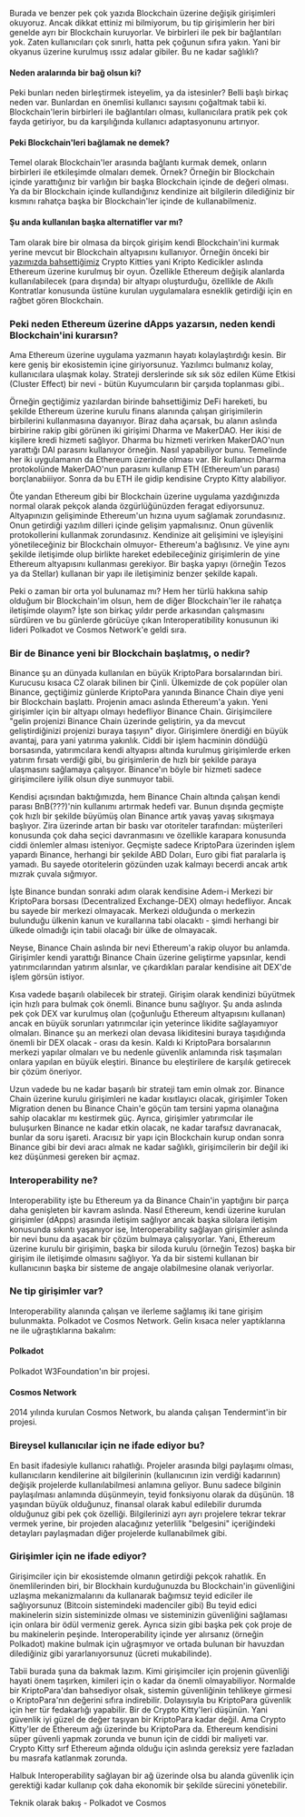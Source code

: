 Burada ve benzer pek çok yazıda Blockchain üzerine değişik girişimleri okuyoruz. Ancak dikkat ettiniz mi bilmiyorum, bu tip girişimlerin her biri genelde ayrı bir Blockchain kuruyorlar. Ve birbirleri ile pek bir bağlantıları yok. Zaten kullanıcıları çok sınırlı, hatta pek çoğunun sıfıra yakın. Yani bir okyanus üzerine kurulmuş ıssız adalar gibiler. Bu ne kadar sağlıklı?

#### Neden aralarında bir bağ olsun ki?

Peki bunları neden birleştirmek isteyelim, ya da istesinler? Belli başlı birkaç neden var. Bunlardan en önemlisi kullanıcı sayısını çoğaltmak tabii ki. Blockchain'lerin birbirleri ile bağlantıları olması, kullanıcılara pratik pek çok fayda getiriyor, bu da karşılığında kullanıcı adaptasyonunu artırıyor. 

#### Peki Blockchain'leri bağlamak ne demek? 

Temel olarak Blockchain'ler arasında bağlantı kurmak demek, onların birbirleri ile etkileşimde olmaları demek. Örnek? Örneğin bir Blockchain içinde yarattığınız bir varlığın bir başka Blockchain içinde de değeri olması. Ya da bir Blockchain içinde kullandığınız kendinize ait bilgilerin dilediğiniz bir kısmını rahatça başka bir Blockchain'ler içinde de kullanabilmeniz. 

#### Şu anda kullanılan başka alternatifler var mı?

Tam olarak bire bir olmasa da birçok girişim kendi Blockchain'ini kurmak yerine mevcut bir Blockchain altyapısını kullanıyor. Örneğin önceki bir [yazımızda bahsettiğimiz](/genel/2018/04/06/sanat-icin-blockchain.html) Crypto Kitties yani Kripto Kedicikler aslında Ethereum üzerine kurulmuş bir oyun. Özellikle Ethereum değişik alanlarda kullanılabilecek (para dışında) bir altyapı oluşturduğu, özellikle de Akıllı Kontratlar konusunda üstüne kurulan uygulamalara esneklik getirdiği için en rağbet gören Blockchain. 

### Peki neden Ethereum üzerine dApps yazarsın, neden kendi Blockchain'ini kurarsın?

Ama Ethereum üzerine uygulama yazmanın hayatı kolaylaştırdığı kesin. Bir kere geniş bir ekosistemin içine giriyorsunuz. Yazılımcı bulmanız kolay, kullanıcılara ulaşmak kolay. Strateji derslerinde sık sık söz edilen Küme Etkisi (Cluster Effect) bir nevi - bütün Kuyumcuların bir çarşıda toplanması gibi.. 

Örneğin geçtiğimiz yazılardan birinde bahsettiğimiz DeFi hareketi, bu şekilde Ethereum üzerine kurulu finans alanında çalışan girişimilerin birbilerini kullanmasına dayanıyor. Biraz daha açarsak, bu alanın aslında birbirine rakip gibi görünen iki girişimi Dharma ve MakerDAO. Her ikisi de kişilere kredi hizmeti sağlıyor. Dharma bu hizmeti verirken MakerDAO'nun yarattığı DAI parasını kullanıyor örneğin. Nasıl yapabiliyor bunu. Temelinde her iki uygulamanın da Ethereum üzerinde olması var. Bir kullanıcı Dharma protokolünde MakerDAO'nun parasını kullanıp ETH (Ethereum'un parası) borçlanabiiiyor. Sonra da bu ETH ile gidip kendisine Crypto Kitty alabiliyor. 

Öte yandan Ethereum gibi bir Blockchain üzerine uygulama yazdığınızda normal olarak pekçok alanda özgürlüğünüzden feragat ediyorsunuz. Altyapınızın gelişiminde Ethereum'un hızına uyum sağlamak zorundasınız. Onun getirdiği yazılım dilleri içinde gelişim yapmalısınız. Onun güvenlik protokollerini kullanmak zorundasınız. Kendinize ait gelişimini ve işleyişini yönetileceğiniz bir Blockchain olmuyor- Ethereum'a bağlısınız.  Ve yine aynı şekilde iletişimde olup birlikte hareket edebileceğiniz girişimlerin de yine Ethereum altyapısını kullanması gerekiyor. Bir başka yapıyı (örneğin Tezos ya da Stellar) kullanan bir yapı ile iletişiminiz benzer şekilde kapalı. 

Peki o zaman bir orta yol bulunamaz mı? Hem her türlü hakkına sahip olduğum bir Blockchain'im olsun, hem de diğer Blockchain'ler ile rahatça iletişimde olayım? İşte son birkaç yıldır perde arkasından çalışmasını sürdüren ve bu günlerde görücüye çıkan Interoperatibility konusunun iki lideri Polkadot ve Cosmos Network'e geldi sıra. 

### Bir de Binance yeni bir Blockchain başlatmış, o nedir?
Binance şu an dünyada kullanılan en büyük KriptoPara borsalarından biri. Kurucusu kısaca CZ olarak bilinen bir Çinli. Ülkemizde de çok popüler olan Binance, geçtiğimiz günlerde KriptoPara yanında Binance Chain diye yeni bir Blockchain başlattı. Projenin amacı aslında Ethereum'a yakın. Yeni girişimler için bir altyapı olmayı hedefliyor Binance Chain. Girişimcilere "gelin projenizi Binance Chain üzerinde geliştirin, ya da mevcut geliştirdiğinizi projenizi buraya taşıyın" diyor. Girişimlere önerdiği en büyük avantaj, para yani yatırıma yakınlık. Ciddi bir işlem hacminin döndüğü borsasında, yatırımcılara kendi altyapısı altında kurulmuş girişimlerde erken yatırım fırsatı verdiği gibi, bu girişimlerin de hızlı bir şekilde paraya ulaşmasını sağlamaya çalışıyor. Binance'ın böyle bir hizmeti sadece girişimcilere iyilik olsun diye sunmuyor tabii. 

Kendisi açısından baktığımızda, hem Binance Chain altında çalışan kendi parası BnB(???)'nin kullanımı artırmak hedefi var. Bunun dışında geçmişte çok hızlı bir şekilde büyümüş olan Binance artık yavaş yavaş sıkışmaya başlıyor. Zira üzerinde artan bir baskı var otoriteler tarafından: müşterileri konusunda çok daha seçici davranmasını ve özellikle karapara konusunda ciddi önlemler alması isteniyor. Geçmişte sadece KriptoPara üzerinden işlem yapardı Binance, herhangi bir şekilde ABD Doları, Euro gibi fiat paralarla iş yamadı. Bu sayede otoritelerin gözünden uzak kalmayı becerdi ancak artık mızrak çuvala sığmıyor. 

İşte Binance bundan sonraki adım olarak kendisine Adem-i Merkezi bir KriptoPara borsası (Decentralized Exchange-DEX) olmayı hedefliyor. Ancak bu sayede bir merkezi olmayacak. Merkezi olduğunda o merkezin bulunduğu ülkenin kanun ve kurallarına tabi olacaktı - şimdi herhangi bir ülkede olmadığı için tabii olacağı bir ülke de olmayacak. 

Neyse, Binance Chain aslında bir nevi Ethereum'a rakip oluyor bu anlamda. Girişimler kendi yarattığı Binance Chain üzerine geliştirme yapsınlar, kendi yatırımcılarından yatırım alsınlar, ve çıkardıkları paralar kendisine ait DEX'de işlem görsün istiyor. 

Kısa vadede başarılı olabilecek bir strateji. Girişim olarak kendinizi büyütmek için hızlı para bulmak çok önemli. Binance bunu sağlıyor. Şu anda aslında pek çok DEX var kurulmuş olan (çoğunluğu Ethereum altyapısını kullanan) ancak en büyük sorunları yatırımcılar için yeterince likidite sağlayamıyor olmaları. Binance şu an merkezi olan devasa likiditesini buraya taşıdığında önemli bir DEX olacak - orası da kesin. Kaldı ki KriptoPara borsalarının merkezi yapılar olmaları ve bu nedenle güvenlik anlamında risk taşımaları onlara yapılan en büyük eleştiri. Binance bu eleştirilere de karşılık getirecek bir çözüm öneriyor. 

Uzun vadede bu ne kadar başarılı bir strateji tam emin olmak zor. Binance Chain üzerine kurulu girişimleri ne kadar kısıtlayıcı olacak, girişimler Token Migration denen bu Binance Chain'e göçün tam tersini yapma olanağına sahip olacaklar mı kestirmek güç. Ayrıca, girişimler yatırımcılar ile buluşurken Binance ne kadar etkin olacak, ne kadar tarafsız davranacak, bunlar da soru işareti. Aracısız bir yapı için Blockchain kurup ondan sonra Binance gibi bir devi aracı almak ne kadar sağlıklı, girişimcilerin bir değil iki kez düşünmesi gereken bir açmaz. 

### Interoperability ne?
Interoperability işte bu Ethereum ya da Binance Chain'in yaptığını bir parça daha genişleten bir kavram aslında. Nasıl Ethereum, kendi üzerine kurulan girişimler (dApps) arasında iletişim sağlıyor ancak başka silolara iletişim konusunda sıkıntı yaşanıyor ise, Interoperability sağlayan girişimler aslında bir nevi bunu da aşacak bir çözüm bulmaya çalışıyorlar. Yani, Ethereum üzerine kurulu bir girişimin, başka bir siloda kurulu (örneğin Tezos) başka bir girişim ile iletişimde olmasını sağlıyor. Ya da bir sistemi kullanan bir kullanıcının başka bir sisteme de angaje olabilmesine olanak veriyorlar. 

### Ne tip girişimler var?
Interoperability alanında çalışan ve ilerleme sağlamış iki tane girişim bulunmakta. Polkadot ve Cosmos Network. Gelin kısaca neler yaptıklarına ne ile uğraştıklarına bakalım:

#### Polkadot

Polkadot W3Foundation'ın bir projesi. 

#### Cosmos Network

2014 yılında kurulan Cosmos Network, bu alanda çalışan Tendermint'in bir projesi. 


### Bireysel kullanıcılar için ne ifade ediyor bu?
En basit ifadesiyle kullanıcı rahatlığı. Projeler arasında bilgi paylaşımı olması, kullanıcıların kendilerine ait bilgilerinin (kullanıcının izin verdiği kadarının) değişik projelerde kullanılabilmesi anlamına geliyor. Bunu sadece bilginin paylaşılması anlamında düşünmeyin, teyid fonksiyonu olarak da düşünün. 18 yaşından büyük olduğunuz, finansal olarak kabul edilebilir durumda olduğunuz gibi pek çok özelliği. Bilgilerinizi ayrı ayrı projelere tekrar tekrar vermek yerine, bir projeden alacağınız yeterlilik "belgesini" içeriğindeki detayları paylaşmadan diğer projelerde kullanabilmek gibi. 



### Girişimler için ne ifade ediyor?
Girişimciler için bir ekosistemde olmanın getirdiği pekçok rahatlık. En önemlilerinden biri, bir Blockhain kurduğunuzda bu Blockchain'in güvenliğini uzlaşma mekanizmalarını da kullanarak bağımsız teyid ediciler ile sağlıyorsunuz (Bitcoin sistemindeki madenciler gibi) Bu teyid edici makinelerin sizin sisteminizde olması ve sisteminizin güvenliğini sağlaması için onlara bir ödül vermeniz gerek. Ayrıca sizin gibi başka pek çok proje de bu makinelerin peşinde. Interoperability içinde yer alırsanız (örneğin Polkadot) makine bulmak için uğraşmıyor ve ortada bulunan bir havuzdan dilediğiniz gibi yararlanıyorsunuz (ücreti mukabilinde). 

Tabii burada şuna da bakmak lazım. Kimi girişimciler için projenin güvenliği hayati önem taşırken, kimileri için o kadar da önemli olmayabiliyor. Normalde bir KriptoPara'dan bahsediyor olsak, sistemin güvenliğinin tehlikeye girmesi o KriptoPara'nın değerini sıfıra indirebilir. Dolayısıyla bu KriptoPara güvenlik için her tür fedakarlığı yapabilir. Bir de Crypto Kitty'leri düşünün. Yani güvenlik iyi güzel de değer taşıyan bir KriptoPara kadar değil. Ama Crypto Kitty'ler de Ethereum ağı üzerinde bu KriptoPara da. Ethereum kendisini süper güvenli yapmak zorunda ve bunun için de ciddi bir maliyeti var. Crypto Kitty sırf Ethereum ağında olduğu için aslında gereksiz yere fazladan bu masrafa katlanmak zorunda. 

Halbuk Interoperability sağlayan bir ağ üzerinde olsa bu alanda güvenlik için gerektiği kadar kullanıp çok daha ekonomik bir şekilde sürecini yönetebilir. 

Teknik olarak bakış - Polkadot ve Cosmos

